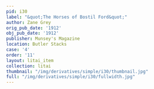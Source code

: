 ```yaml
---
pid: i30
label: "&quot;The Horses of Bostil Ford&quot;"
author: Zane Grey
orig_pub_date: '1912'
obj_pub_date: '1912'
publisher: Munsey's Magazine
location: Butler Stacks
case: '4'
order: '11'
layout: litai_item
collection: litai
thumbnail: "/img/derivatives/simple/i30/thumbnail.jpg"
full: "/img/derivatives/simple/i30/fullwidth.jpg"
---
```

